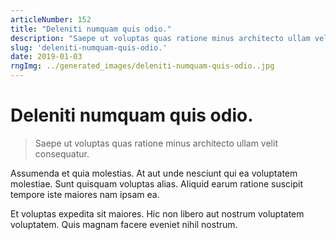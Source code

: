 ```yaml
---
articleNumber: 152
title: "Deleniti numquam quis odio."
description: "Saepe ut voluptas quas ratione minus architecto ullam velit consequatur."
slug: 'deleniti-numquam-quis-odio.'
date: 2019-01-03
rngImg: ../generated_images/deleniti-numquam-quis-odio..jpg
---
```


# Deleniti numquam quis odio.

> Saepe ut voluptas quas ratione minus architecto ullam velit consequatur.

Assumenda et quia molestias. At aut unde nesciunt qui ea voluptatem molestiae. Sunt quisquam voluptas alias. Aliquid earum ratione suscipit tempore iste maiores nam ipsam ea.
 Et voluptas expedita sit maiores. Hic non libero aut nostrum voluptatem voluptatem. Quis magnam facere eveniet nihil nostrum.
